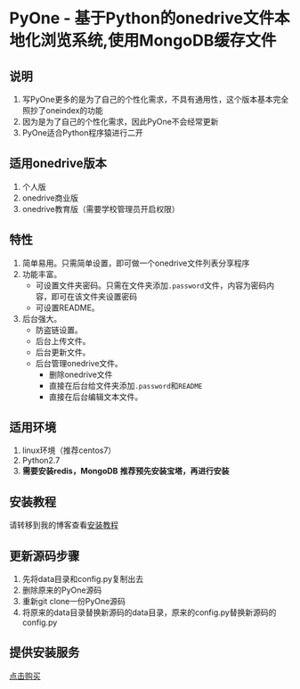# PyOne - 基于Python的onedrive文件本地化浏览系统,使用MongoDB缓存文件


## 说明 ##
1. 写PyOne更多的是为了自己的个性化需求，不具有通用性，这个版本基本完全照抄了oneindex的功能
2. 因为是为了自己的个性化需求，因此PyOne不会经常更新
3. PyOne适合Python程序猿进行二开

## 适用onedrive版本 ##
1. 个人版
2. onedrive商业版
3. onedrive教育版（需要学校管理员开启权限）

## 特性 ##
1. 简单易用。只需简单设置，即可做一个onedrive文件列表分享程序
2. 功能丰富。
    - 可设置文件夹密码。只需在文件夹添加`.password`文件，内容为密码内容，即可在该文件夹设置密码
    - 可设置README。
3. 后台强大。
    - 防盗链设置。
    - 后台上传文件。
    - 后台更新文件。
    - 后台管理onedrive文件。
        - 删除onedrive文件
        - 直接在后台给文件夹添加`.password`和`README`
        - 直接在后台编辑文本文件。

## 适用环境 ##
1. linux环境（推荐centos7）
2. Python2.7
3. **需要安装redis，MongoDB**
**推荐预先安装宝塔，再进行安装**

## 安装教程 ##
请转移到我的博客查看[安装教程](https://abbeyok.com/2018/09/23/pyone2-0/)

## 更新源码步骤 ##
1. 先将data目录和config.py复制出去
2. 删除原来的PyOne源码
3. 重新git clone一份PyOne源码
4. 将原来的data目录替换新源码的data目录，原来的config.py替换新源码的config.py

## 提供安装服务 ##
[点击购买](https://iofaka.com/?gid=4)
